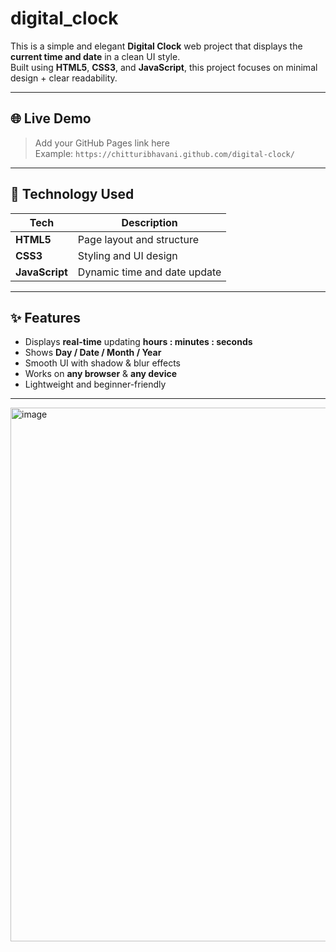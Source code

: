 # digital_clock
This is a simple and elegant **Digital Clock** web project that displays the **current time and date** in a clean UI style.  
Built using **HTML5**, **CSS3**, and **JavaScript**, this project focuses on minimal design + clear readability.

---

## 🌐 Live Demo
> Add your GitHub Pages link here  
Example: `https://chitturibhavani.github.com/digital-clock/`

---

## 🧰 Technology Used

| Tech | Description |
|------|-------------|
| **HTML5** | Page layout and structure |
| **CSS3** | Styling and UI design |
| **JavaScript** | Dynamic time and date update |

---

## ✨ Features

- Displays **real-time** updating **hours : minutes : seconds**
- Shows **Day / Date / Month / Year**
- Smooth UI with shadow & blur effects
- Works on **any browser** & **any device**
- Lightweight and beginner-friendly

---
<img width="1721" height="854" alt="image" src="https://github.com/user-attachments/assets/110a8ad3-5b6e-4abf-b55e-3dbf54131758" />
